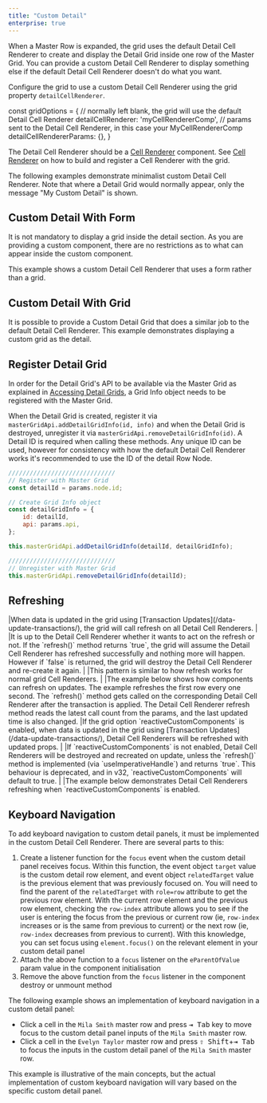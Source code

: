 ```yaml
---
title: "Custom Detail"
enterprise: true
---
```


When a Master Row is expanded, the grid uses the default Detail Cell Renderer to create and display the Detail Grid inside one row of the Master Grid. You can provide a custom Detail Cell Renderer to display something else if the default Detail Cell Renderer doesn't do what you want.

Configure the grid to use a custom Detail Cell Renderer using the grid property `detailCellRenderer`.

<snippet spaceBetweenProperties="true">
const gridOptions = {
    // normally left blank, the grid will use the default Detail Cell Renderer
    detailCellRenderer: 'myCellRendererComp',
    // params sent to the Detail Cell Renderer, in this case your MyCellRendererComp
    detailCellRendererParams: {},
}
</snippet>

The Detail Cell Renderer should be a [Cell Renderer](/component-cell-renderer/) component. See [Cell Renderer](/component-cell-renderer/) on how to build
and register a Cell Renderer with the grid.

The following examples demonstrate minimalist custom Detail Cell Renderer. Note that where a Detail Grid would normally appear, only the message "My Custom Detail" is shown.

<grid-example title='Simple Detail Cell Renderer' name='simple-custom-detail' type='generated' options='{ "enterprise": true, "exampleHeight": 545, "modules": ["clientside", "masterdetail", "menu", "columnpanel"] }'></grid-example>

## Custom Detail With Form

It is not mandatory to display a grid inside the detail section. As you are providing a custom component, there are no restrictions as to what can appear inside the custom component.

This example shows a custom Detail Cell Renderer that uses a form rather than a grid.

<grid-example title='Custom Detail Cell Renderer with Form' name='custom-detail-with-form' type='generated' options='{ "enterprise": true, "modules": ["clientside", "masterdetail", "menu", "columnpanel"] }'></grid-example>

## Custom Detail With Grid

It is possible to provide a Custom Detail Grid that does a similar job to the default Detail Cell Renderer. This example demonstrates displaying a custom grid as the detail.

<grid-example title='Custom Detail Cell Renderer with Grid' name='custom-detail-with-grid' type='mixed' options='{ "enterprise": true, "exampleHeight": 545, "modules": ["clientside", "masterdetail", "menu", "columnpanel"] }'></grid-example>
 
## Register Detail Grid

In order for the Detail Grid's API to be available via the Master Grid as explained in [Accessing Detail Grids](/master-detail-grids/#accessing-detail-grids), a Grid Info object needs to be registered with the Master Grid.

<api-documentation source='grid-api/api.json' section='masterDetail' names='["addDetailGridInfo", "removeDetailGridInfo"]'></api-documentation>

When the Detail Grid is created, register it via `masterGridApi.addDetailGridInfo(id, info)` and when the Detail Grid is destroyed, unregister it via `masterGridApi.removeDetailGridInfo(id)`. A Detail ID is required when calling these methods. Any unique ID can be used, however for consistency with how the default Detail Cell Renderer works it's recommended to use the ID of the detail Row Node.

```js
//////////////////////////////
// Register with Master Grid
const detailId = params.node.id;

// Create Grid Info object
const detailGridInfo = {
    id: detailId,
    api: params.api,
};

this.masterGridApi.addDetailGridInfo(detailId, detailGridInfo);

//////////////////////////////
// Unregister with Master Grid
this.masterGridApi.removeDetailGridInfo(detailId);
```

## Refreshing

<framework-specific-section frameworks="javascript,angular,vue">
|When data is updated in the grid using [Transaction Updates](/data-update-transactions/), the grid will call refresh on all Detail Cell Renderers.
|
|It is up to the Detail Cell Renderer whether it wants to act on the refresh or not. If the `refresh()` method returns `true`, the grid will assume the Detail Cell Renderer has refreshed successfully and nothing more will happen. However if `false` is returned, the grid will destroy the Detail Cell Renderer and re-create it again.
|
|This pattern is similar to how refresh works for normal grid Cell Renderers.
|
|The example below shows how components can refresh on updates. The example refreshes the first row every one second. The `refresh()` method gets called on the corresponding Detail Cell Renderer after the transaction is applied. The Detail Cell Renderer refresh method reads the latest call count from the params, and the last updated time is also changed.
</framework-specific-section>
<framework-specific-section frameworks="react">
|If the grid option `reactiveCustomComponents` is enabled, when data is updated in the grid using [Transaction Updates](/data-update-transactions/), Detail Cell Renderers will be refreshed with updated props.
|
|If `reactiveCustomComponents` is not enabled, Detail Cell Renderers will be destroyed and recreated on update, unless the `refresh()` method is implemented (via `useImperativeHandle`) and returns `true`. This behaviour is deprecated, and in v32, `reactiveCustomComponents` will default to true.
|
|The example below demonstrates Detail Cell Renderers refreshing when `reactiveCustomComponents` is enabled.
</framework-specific-section>

<grid-example title='Custom Detail with Refresh' name='custom-detail-with-refresh' type='mixed' options='{ "enterprise": true, "exampleHeight": 545, "modules": ["clientside", "masterdetail", "menu", "columnpanel"] }'></grid-example>

## Keyboard Navigation

To add keyboard navigation to custom detail panels, it must be implemented in the custom Detail Cell Renderer. There are several parts to this:

1. Create a listener function for the `focus` event when the custom detail panel receives focus. Within this function, the event object `target` value is the custom detail row element, and event object `relatedTarget` value is the previous element that was previously focused on. You will need to find the parent of the `relatedTarget` with `role=row` attribute to get the previous row element. With the current row element and the previous row element, checking the `row-index` attribute allows you to see if the user is entering the focus from the previous or current row (ie, `row-index` increases or is the same from previous to current) or the next row (ie, `row-index` decreases from previous to current). With this knowledge, you can set focus using `element.focus()` on the relevant element in your custom detail panel
2. Attach the above function to a `focus` listener on the `eParentOfValue` param value in the component initialisation
3. Remove the above function from the `focus` listener in the component destroy or unmount method

The following example shows an implementation of keyboard navigation in a custom detail panel: 

* Click a cell in the `Mila Smith` master row and press <kbd>⇥ Tab</kbd> key to move focus to the custom detail panel inputs of the `Mila Smith` master row.
* Click a cell in the `Evelyn Taylor` master row and press <kbd>⇧ Shift</kbd>+<kbd>⇥ Tab</kbd> to focus the inputs in the custom detail panel of the `Mila Smith` master row.

<note>
This example is illustrative of the main concepts, but the actual implementation of custom keyboard navigation will vary based on the specific custom detail panel.
</note>

<grid-example title='Custom Detail Cell Renderer Keyboard Navigation' name='custom-detail-keyboard-navigation' type='generated' options='{ "enterprise": true, "modules": ["clientside", "masterdetail", "menu", "columnpanel"] }'></grid-example>
